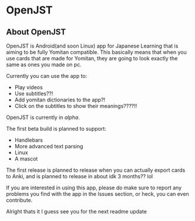 # OpenJST

## About OpenJST

OpenJST is Android(and soon Linux) app for Japanese Learning that is aiming to be fully Yomitan compatible.
This basically means that when you use cards that are made for Yomitan, they are going to look exactly the same as ones you made on pc.

Currently you can use the app to:

- Play videos
- Use subtitles??!
- Add yomitan dictionaries to the app?!
- Click on the subtitles to show their meanings????!!

OpenJST is currently in *alpha*.

The first beta build is planned to support:

- Handlebars
- More advanced text parsing
- Linux
- A mascot

The first release is planned to release when you can actually export cards to Anki, and is planned to release in about idk 3 months?? lol

If you are interested in using this app, please do make sure to report any problems you find with the app in the Issues section, or heck, you can even contribute.

Alright thats it I guess see you for the next readme update



